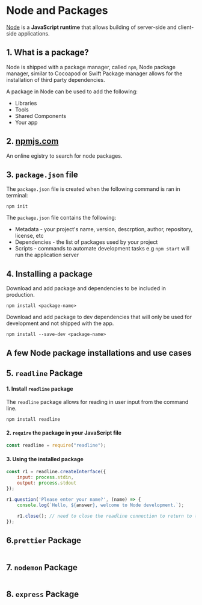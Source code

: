 # Node and Packages

[Node](https://nodejs.org/en/) is a **JavaScript runtime** that allows building of server-side and client-side applications. 

## 1. What is a package?  

Node is shipped with a package manager, called `npm`, Node package manager, similar to Cocoapod or Swift Package manager allows for the installation of third party dependencies. 

A package in Node can be used to add the following: 

* Libraries
* Tools 
* Shared Components 
* Your app

## 2. [npmjs.com](https://www.npmjs.com/) 

An online egistry to search for node packages. 

## 3. `package.json` file 

The `package.json` file is created when the following command is ran in terminal: 

```npm init```

The `package.json` file contains the following: 

* Metadata - your project's name, version, descrption, author, repository, license, etc 
* Dependencies - the list of packages used by your project 
* Scripts - commands to automate development tasks e.g `npm start` will run the application server

## 4. Installing a package 

Download and add package and dependencies to be included in production.

```npm install <package-name>```

Download and add package to dev dependencies that will only be used for development and not shipped with the app. 

```npm install --save-dev <package-name>```

## A few Node package installations and use cases

## 5. `readline` Package 

#### 1. Install `readline` package 

The `readline` package allows for reading in user input from the command line. 

```npm install readline```

#### 2. `require` the package in your JavaScript file 

```javascript 
const readline = require("readline");
```

#### 3. Using the installed package 

```javascript 
const r1 = readline.createInterface({
    input: process.stdin, 
    output: process.stdout
}); 

r1.question('Please enter your name?', (name) => {
    console.log(`Hello, ${answer}, welcome to Node development.`); 

    r1.close(); // need to close the readline connection to return to the application's regular execution
}); 
```

## 6.`prettier` Package 

```javascipt
```

## 7. `nodemon` Package

```javascipt 
```

## 8. `express` Package

```javascipt 
```


